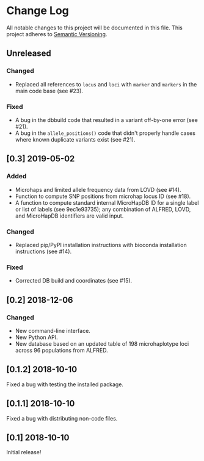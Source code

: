 # Change Log
All notable changes to this project will be documented in this file.
This project adheres to [Semantic Versioning](http://semver.org/).

## Unreleased

### Changed
- Replaced all references to `locus` and `loci` with `marker` and `markers` in the main code base (see #23).

### Fixed
- A bug in the dbbuild code that resulted in a variant off-by-one error (see #21).
- A bug in the `allele_positions()` code that didn't properly handle cases where known duplicate variants exist (see #21).


## [0.3] 2019-05-02

### Added
- Microhaps and limited allele frequency data from LOVD (see #14).
- Function to compute SNP positions from microhap locus ID (see #18).
- A function to compute standard internal MicroHapDB ID for a single label or list of labels (see 9ec1e93735);
  any combination of ALFRED, LOVD, and MicroHapDB identifiers are valid input.

### Changed
- Replaced pip/PyPI installation instructions with bioconda installation instructions (see #14).

### Fixed
- Corrected DB build and coordinates (see #15).



## [0.2] 2018-12-06

### Changed
- New command-line interface.
- New Python API.
- New database based on an updated table of 198 microhaplotype loci across 96 populations from ALFRED.


## [0.1.2] 2018-10-10

Fixed a bug with testing the installed package.


## [0.1.1] 2018-10-10

Fixed a bug with distributing non-code files.


## [0.1] 2018-10-10

Initial release!
